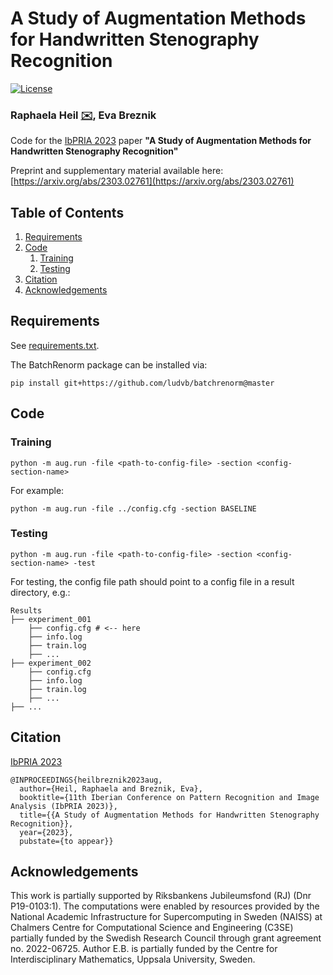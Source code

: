 # A Study of Augmentation Methods for Handwritten Stenography Recognition

[![License](https://img.shields.io/badge/License-MIT-blue.svg?style=flat-square)](https://opensource.org/licenses/MIT) 

### Raphaela Heil [:envelope:](mailto:raphaela.heil@it.uu.se), Eva Breznik

Code for the [IbPRIA 2023](http://www.ibpria.org/2023/) paper **"A Study of Augmentation Methods for Handwritten Stenography Recognition"**

Preprint and supplementary material available here: [https://arxiv.org/abs/2303.02761](https://arxiv.org/abs/2303.02761)

## Table of Contents
1. [Requirements](#requirements)
2. [Code](#code)
    1. [Training](#training)
    2. [Testing](#testing)
3. [Citation](#citation)
4. [Acknowledgements](#acknowledgements)

## Requirements

See [requirements.txt](requirements.txt). 

The BatchRenorm package can be installed via: 

```shell
pip install git+https://github.com/ludvb/batchrenorm@master
```

## Code

### Training

```shell
python -m aug.run -file <path-to-config-file> -section <config-section-name>
```

For example: 
```shell
python -m aug.run -file ../config.cfg -section BASELINE
```

### Testing

```shell
python -m aug.run -file <path-to-config-file> -section <config-section-name> -test
```

For testing, the config file path should point to a config file in a result directory, e.g.: 

```shell
Results
├── experiment_001
    ├── config.cfg # <-- here
    ├── info.log
    ├── train.log
    ├── ... 
├── experiment_002
    ├── config.cfg
    ├── info.log
    ├── train.log
    ├── ... 
├── ...
```
## Citation
[IbPRIA 2023](http://www.ibpria.org/2023/)

```
@INPROCEEDINGS{heilbreznik2023aug,
  author={Heil, Raphaela and Breznik, Eva},
  booktitle={11th Iberian Conference on Pattern Recognition and Image Analysis (IbPRIA 2023)},
  title={{A Study of Augmentation Methods for Handwritten Stenography Recognition}},
  year={2023},
  pubstate={to appear}}
```

## Acknowledgements
This work is partially supported by Riksbankens Jubileumsfond (RJ) (Dnr P19-0103:1). The computations were enabled by resources provided by the National Academic Infrastructure for Supercomputing in Sweden (NAISS) at Chalmers Centre for Computational Science and Engineering (C3SE) partially funded by the Swedish Research Council through grant agreement no. 2022-06725. Author E.B. is partially funded by the Centre for Interdisciplinary Mathematics, Uppsala University, Sweden.






